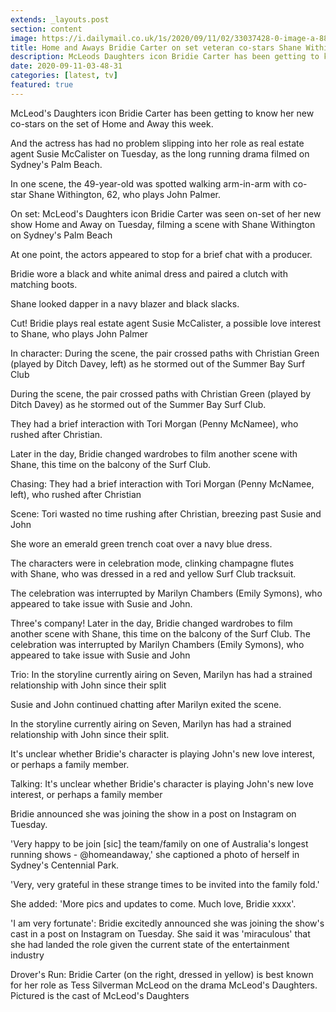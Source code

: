```yaml
---
extends: _layouts.post
section: content
image: https://i.dailymail.co.uk/1s/2020/09/11/02/33037428-0-image-a-88_1599789575213.jpg 
title: Home and Aways Bridie Carter on set veteran co-stars Shane Withington and Emily Symons 
description: McLeods Daughters icon Bridie Carter has been getting to know her new co-stars on the set of Home and Away this week. 
date: 2020-09-11-03-48-31 
categories: [latest, tv] 
featured: true 
--- 
```

McLeod's Daughters icon Bridie Carter has been getting to know her new co-stars on the set of Home and Away this week.

And the actress has had no problem slipping into her role as real estate agent Susie McCalister on Tuesday, as the long running drama filmed on Sydney's Palm Beach.

In one scene, the 49-year-old was spotted walking arm-in-arm with co-star Shane Withington, 62, who plays John Palmer.

On set: McLeod's Daughters icon Bridie Carter was seen on-set of her new show Home and Away on Tuesday, filming a scene with Shane Withington on Sydney's Palm Beach 

At one point, the actors appeared to stop for a brief chat with a producer.

Bridie wore a black and white animal dress and paired a clutch with matching boots.

Shane looked dapper in a navy blazer and black slacks.

Cut! Bridie plays real estate agent Susie McCalister, a possible love interest to Shane, who plays John Palmer

In character: During the scene, the pair crossed paths with Christian Green (played by Ditch Davey, left) as he stormed out of the Summer Bay Surf Club

During the scene, the pair crossed paths with Christian Green (played by Ditch Davey) as he stormed out of the Summer Bay Surf Club. 

They had a brief interaction with Tori Morgan (Penny McNamee), who rushed after Christian. 

Later in the day, Bridie changed wardrobes to film another scene with Shane, this time on the balcony of the Surf Club.

Chasing: They had a brief interaction with Tori Morgan (Penny McNamee, left), who rushed after Christian

Scene: Tori wasted no time rushing after Christian, breezing past Susie and John

She wore an emerald green trench coat over a navy blue dress.

The characters were in celebration mode, clinking champagne flutes with Shane, who was dressed in a red and yellow Surf Club tracksuit.

The celebration was interrupted by Marilyn Chambers (Emily Symons), who appeared to take issue with Susie and John.

Three's company! Later in the day, Bridie changed wardrobes to film another scene with Shane, this time on the balcony of the Surf Club. The celebration was interrupted by Marilyn Chambers (Emily Symons), who appeared to take issue with Susie and John

Trio: In the storyline currently airing on Seven, Marilyn has had a strained relationship with John since their split

Susie and John continued chatting after Marilyn exited the scene. 

In the storyline currently airing on Seven, Marilyn has had a strained relationship with John since their split.

It's unclear whether Bridie's character is playing John's new love interest, or perhaps a family member.

Talking: It's unclear whether Bridie's character is playing John's new love interest, or perhaps a family member

Bridie announced she was joining the show in a post on Instagram on Tuesday.

'Very happy to be join [sic] the team/family on one of Australia's longest running shows - @homeandaway,' she captioned a photo of herself in Sydney's Centennial Park.

'Very, very grateful in these strange times to be invited into the family fold.'

She added: 'More pics and updates to come. Much love, Bridie xxxx'.

'I am very fortunate': Bridie excitedly announced she was joining the show's cast in a post on Instagram on Tuesday. She said it was 'miraculous' that she had landed the role given the current state of the entertainment industry

Drover's Run: Bridie Carter (on the right, dressed in yellow) is best known for her role as Tess Silverman McLeod on the drama McLeod's Daughters. Pictured is the cast of McLeod's Daughters

